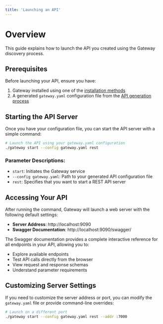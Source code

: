 ```yaml
---
title: 'Launching an API'
---
```


# Overview

This guide explains how to launch the API you created using the Gateway discovery process.

## Prerequisites

Before launching your API, ensure you have:

1. Gateway installed using one of the [installation methods](./installation)
2. A generated `gateway.yaml` configuration file from the [API generation process](./generating-api)

## Starting the API Server

Once you have your configuration file, you can start the API server with a simple command:

```bash
# Launch the API using your gateway.yaml configuration
./gateway start --config gateway.yaml rest
```

### Parameter Descriptions:

- `start`: Initiates the Gateway service
- `--config gateway.yaml`: Path to your generated API configuration file
- `rest`: Specifies that you want to start a REST API server

## Accessing Your API

After running the command, Gateway will launch a web server with the following default settings:

- **Server Address**: http://localhost:9090
- **Swagger Documentation**: http://localhost:9090/swagger/

The Swagger documentation provides a complete interactive reference for all endpoints in your API, allowing you to:

- Explore available endpoints
- Test API calls directly from the browser
- View request and response schemas
- Understand parameter requirements

## Customizing Server Settings

If you need to customize the server address or port, you can modify the `gateway.yaml` file or provide command-line overrides:

```bash
# Launch on a different port
./gateway start --config gateway.yaml rest --addr :7000

```
